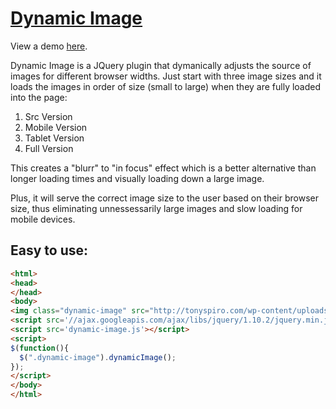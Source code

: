 # [Dynamic Image](http://tonyspiro.com)
View a demo <a target="_blank" href="http://dev.tonyspiro.com/dynamic-image/">here</a>.

Dynamic Image is a JQuery plugin that dymanically adjusts the source of images for different browser widths.  Just start with three image sizes and it loads the images in order of size (small to large) when they are fully loaded into the page:

1. Src Version
2. Mobile Version
3. Tablet Version
4. Full Version

This creates a "blurr" to "in focus" effect which is a better alternative than longer loading times and visually loading down a large image.

Plus, it will serve the correct image size to the user based on their browser size, thus eliminating unnessessarily large images and slow loading for mobile devices.

Easy to use:
-------
``` html
<html>
<head>
</head>
<body>
<img class="dynamic-image" src="http://tonyspiro.com/wp-content/uploads/2014/02/gretch-500x500.jpg" img-mobile="http://tonyspiro.com/wp-content/uploads/2014/02/gretch-500x500.jpg" img-tablet="http://tonyspiro.com/wp-content/uploads/2014/02/gretch-1000x1000.jpg" img-full="http://tonyspiro.com/wp-content/uploads/2014/02/gretch.jpg" />
<script src='//ajax.googleapis.com/ajax/libs/jquery/1.10.2/jquery.min.js'></script>
<script src='dynamic-image.js'></script>
<script>
$(function(){
  $(".dynamic-image").dynamicImage(); 
});
</script>
</body>
</html>
```

